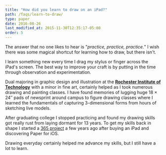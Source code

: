```yaml
---
title: "How did you learn to draw on an iPad?"
path: /faqs/learn-to-draw/
type: paper
date: 2016-08-26
last_modified_at: 2015-11-30T12:35:17-05:00
order: 5
---
```


The answer that no one likes to hear is "*practice, practice, practice.*" I wish there was some magical shortcut for learning how to draw, but there isn't.

I learn something new every time I drag my stylus or finger across the iPad's screen. The best way to improve your craft is by putting in the time through observation and experimentation.

Dual majoring in graphic design and illustration at the [**Rochester Institute of Technology**](http://www.rit.edu/) with a minor in fine art, certainly helped as I took numerous drawing and painting classes. I have found memories of lugging huge 18 × 24&#x2033; pads of newsprint around campus to figure drawing classes where I learned the fundamentals of capturing 3-dimensional forms from hours of sketching live models.

After graduating college I stopped practicing and found my drawing skills got really rust from laying dormant for 13 years. To get my skills back in shape I started a [365 project](/articles/paperfaces-retrospective/) a few years ago after buying an iPad and discovering Paper for iOS.

Drawing everyday certainly helped me advance my skills, but I still have a lot to learn.
